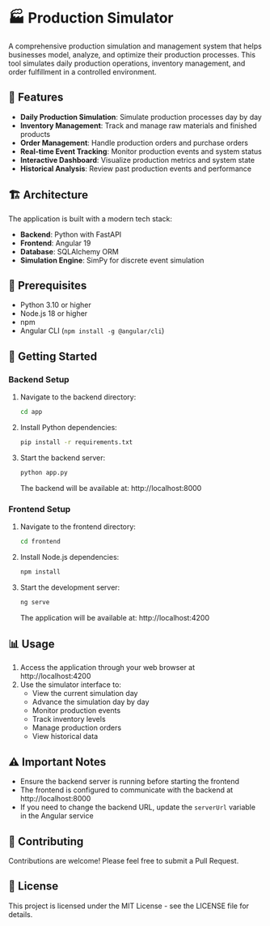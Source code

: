 # 🏭 Production Simulator

A comprehensive production simulation and management system that helps businesses model, analyze, and optimize their production processes. This tool simulates daily production operations, inventory management, and order fulfillment in a controlled environment.

## 🌟 Features

- **Daily Production Simulation**: Simulate production processes day by day
- **Inventory Management**: Track and manage raw materials and finished products
- **Order Management**: Handle production orders and purchase orders
- **Real-time Event Tracking**: Monitor production events and system status
- **Interactive Dashboard**: Visualize production metrics and system state
- **Historical Analysis**: Review past production events and performance

## 🏗️ Architecture

The application is built with a modern tech stack:

- **Backend**: Python with FastAPI
- **Frontend**: Angular 19
- **Database**: SQLAlchemy ORM
- **Simulation Engine**: SimPy for discrete event simulation

## 🔧 Prerequisites

- Python 3.10 or higher
- Node.js 18 or higher
- npm
- Angular CLI (`npm install -g @angular/cli`)

## 🚀 Getting Started

### Backend Setup

1. Navigate to the backend directory:
   ```bash
   cd app
   ```

2. Install Python dependencies:
   ```bash
   pip install -r requirements.txt
   ```

3. Start the backend server:
   ```bash
   python app.py
   ```
   The backend will be available at: http://localhost:8000

### Frontend Setup

1. Navigate to the frontend directory:
   ```bash
   cd frontend
   ```

2. Install Node.js dependencies:
   ```bash
   npm install
   ```

3. Start the development server:
   ```bash
   ng serve
   ```
   The application will be available at: http://localhost:4200

## 📊 Usage

1. Access the application through your web browser at http://localhost:4200
2. Use the simulator interface to:
   - View the current simulation day
   - Advance the simulation day by day
   - Monitor production events
   - Track inventory levels
   - Manage production orders
   - View historical data

## ⚠️ Important Notes

- Ensure the backend server is running before starting the frontend
- The frontend is configured to communicate with the backend at http://localhost:8000
- If you need to change the backend URL, update the `serverUrl` variable in the Angular service

## 🤝 Contributing

Contributions are welcome! Please feel free to submit a Pull Request.

## 📝 License

This project is licensed under the MIT License - see the LICENSE file for details.
